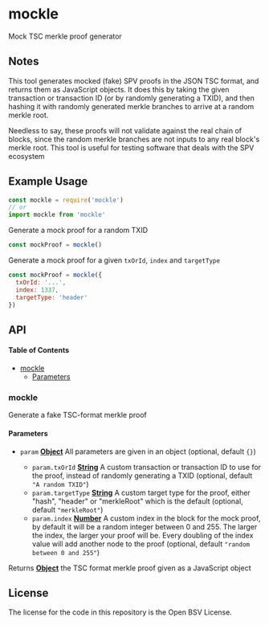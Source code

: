 # mockle

Mock TSC merkle proof generator

## Notes

This tool generates mocked (fake) SPV proofs in the JSON TSC format, and returns them as JavaScript objects. It does this by taking the given transaction or transaction ID (or by randomly generating a TXID), and then hashing it with randomly generated merkle branches to arrive at a random merkle root.

Needless to say, these proofs will not validate against the real chain of blocks, since the random merkle branches are not inputs to any real block's merkle root. This tool is useful for testing software that deals with the SPV ecosystem

## Example Usage

```js
const mockle = require('mockle')
// or
import mockle from 'mockle'
```

Generate a mock proof for a random TXID

```js
const mockProof = mockle()
```

Generate a mock proof for a given `txOrId`, `index` and `targetType`

```js
const mockProof = mockle({
  txOrId: '...',
  index: 1337,
  targetType: 'header'
})
```

## API

<!-- Generated by documentation.js. Update this documentation by updating the source code. -->

#### Table of Contents

*   [mockle](#mockle)
    *   [Parameters](#parameters)

### mockle

Generate a fake TSC-format merkle proof

#### Parameters

*   `param` **[Object](https://developer.mozilla.org/docs/Web/JavaScript/Reference/Global_Objects/Object)** All parameters are given in an object (optional, default `{}`)

    *   `param.txOrId` **[String](https://developer.mozilla.org/docs/Web/JavaScript/Reference/Global_Objects/String)** A custom transaction or transaction ID to use for the proof, instead of randomly generating a TXID (optional, default `"A random TXID"`)
    *   `param.targetType` **[String](https://developer.mozilla.org/docs/Web/JavaScript/Reference/Global_Objects/String)** A custom target type for the proof, either "hash", "header" or "merkleRoot" which is the default (optional, default `"merkleRoot"`)
    *   `param.index` **[Number](https://developer.mozilla.org/docs/Web/JavaScript/Reference/Global_Objects/Number)** A custom index in the block for the mock proof, by default it will be a random integer between 0 and 255. The larger the index, the larger your proof will be. Every doubling of the index value will add another node to the proof (optional, default `"random between 0 and 255"`)

Returns **[Object](https://developer.mozilla.org/docs/Web/JavaScript/Reference/Global_Objects/Object)** the TSC format merkle proof given as a JavaScript object

## License

The license for the code in this repository is the Open BSV License.
